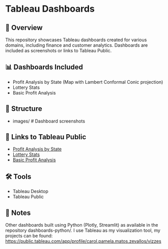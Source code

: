 # Tableau Dashboards

## 🧠 Overview
This repository showcases Tableau dashboards created for various domains, including finance and customer analytics. Dashboards are included as screenshots or links to Tableau Public.

## 📊 Dashboards Included
- Profit Analysis by State (Map with Lambert Conformal Conic projection)
- Lottery Stats
- Basic Profit Analysis

## 📁 Structure
- images/ # Dashboard screenshots

## 🔗 Links to Tableau Public
- [Profit Analysis by State]([https://public.tableau.com/app/profile/yourname/...](https://public.tableau.com/app/profile/carol.pamela.matos.zevallos/viz/ProfitAnalysisSuperStore_17313039575200/Dashboard1))
- [Lottery Stats](https://public.tableau.com/app/profile/carol.pamela.matos.zevallos/viz/Lottery_17324077957760/Dashboard1)
- [Basic Profit Analysis]([https://public.tableau.com/app/profile/yourname/...](https://public.tableau.com/app/profile/carol.pamela.matos.zevallos/viz/SuperStoreProfit_17430498801280/Dashboard1))

## 🛠️ Tools
- Tableau Desktop
- Tableau Public

## 📌 Notes
Other dashboards built using Python (Plotly, Streamlit) as available in the repository dashboards-python/.
I use Tableau as my visualization tool, my projects can be found: https://public.tableau.com/app/profile/carol.pamela.matos.zevallos/vizzes
